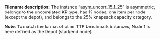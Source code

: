 **Filename description:**
The instance “asym_uncorr_15_1_25” is asymmetric, belongs to the uncorrelated KP type, has 15 nodes, one item per node (except the depot), and belongs to the 25% knapsack capacity category.

**Note**: To match the format of other TTP benchmark instances, Node 1 is here defined as the Depot (start/end node).
